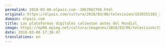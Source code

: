 ```yaml
---
permalink: 2018-03-06-elpais.com--1067062768.html
original: https://elpais.com/cultura/2018/03/06/television/1520351183_345075.html#?ref=rss&format=simple&link=link
domain: elpais.com
title: Las plataformas digitales calientan antes del Mundial
image: https://ep00.epimg.net/cultura/imagenes/2018/03/06/television/1520351183_345075_1520352113_rrss_normal.jpg
date: 2018-03-06 17:36:47
translations: en
---
```


